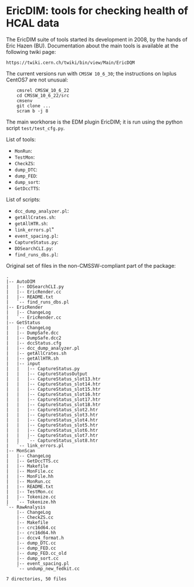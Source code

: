 # EricDIM: tools for checking health of HCAL data

The EricDIM suite of tools started its development in 2008, by the hands of Eric Hazen (BU). Documentation about the main tools is available at the following twiki page:

    https://twiki.cern.ch/twiki/bin/view/Main/EricDQM

The current versions run with `CMSSW 10_6_30`; the instructions on lxplus CentOS7 are not unusual:

```
	cmsrel CMSSW_10_6_22
	cd CMSSW_10_6_22/src
	cmsenv
	git clone ...
	scram b -j 8
```

The main workhorse is the EDM plugin EricDIM; it is run using the python script `test/test_cfg.py`.

List of tools:

- `MonRun`:
- `TestMon`:
- `CheckZS`:
- `dump_DTC`:
- `dump_FED`:
- `dump_sort`:
- `GetDccTTS`:

List of scripts:

- `dcc_dump_analyzer.pl`:
- `getAllCrates.sh`:
- `getAllHTR.sh`:
- `link_errors.pl`"
- `event_spacing.pl`:
- `CaptureStatus.py`:
- `DDSearchCLI.py`:
- `find_runs_dbs.pl`:

Original set of files in the non-CMSSW-compliant part of the package:

```
.
|-- AutoDIM
|   |-- DDSearchCLI.py
|   |-- EricRender.cc
|   |-- README.txt
|   `-- find_runs_dbs.pl
|-- EricRender
|   |-- ChangeLog
|   `-- EricRender.cc
|-- GetStatus
|   |-- ChangeLog
|   |-- DumpSafe.dcc
|   |-- DumpSafe.dcc2
|   |-- dccStatus.cfg
|   |-- dcc_dump_analyzer.pl
|   |-- getAllCrates.sh
|   |-- getAllHTR.sh
|   |-- input
|   |   |-- CaptureStatus.py
|   |   |-- CaptureStatusOutput
|   |   |-- CaptureStatus_slot13.htr
|   |   |-- CaptureStatus_slot14.htr
|   |   |-- CaptureStatus_slot15.htr
|   |   |-- CaptureStatus_slot16.htr
|   |   |-- CaptureStatus_slot17.htr
|   |   |-- CaptureStatus_slot18.htr
|   |   |-- CaptureStatus_slot2.htr
|   |   |-- CaptureStatus_slot3.htr
|   |   |-- CaptureStatus_slot4.htr
|   |   |-- CaptureStatus_slot5.htr
|   |   |-- CaptureStatus_slot6.htr
|   |   |-- CaptureStatus_slot7.htr
|   |   `-- CaptureStatus_slot8.htr
|   `-- link_errors.pl
|-- MonScan
|   |-- ChangeLog
|   |-- GetDccTTS.cc
|   |-- Makefile
|   |-- MonFile.cc
|   |-- MonFile.hh
|   |-- MonRun.cc
|   |-- README.txt
|   |-- TestMon.cc
|   |-- Tokenize.cc
|   `-- Tokenize.hh
`-- RawAnalysis
    |-- ChangeLog
    |-- CheckZS.cc
    |-- Makefile
    |-- crc16d64.cc
    |-- crc16d64.hh
    |-- dccv4_format.h
    |-- dump_DTC.cc
    |-- dump_FED.cc
    |-- dump_FED.cc_old
    |-- dump_sort.cc
    |-- event_spacing.pl
    `-- undump_new_fedkit.cc

7 directories, 50 files
```
